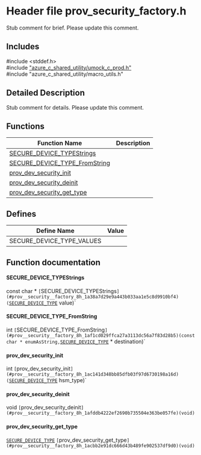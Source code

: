# Header file prov_security_factory.h 

Stub comment for brief. Please update this comment.

## Includes

\#include <stddef.h>  
\#include ["azure_c_shared_utility/umock_c_prod.h"](iot-c-ref-umock-c-prod-h.md)  
\#include "azure_c_shared_utility/macro_utils.h"  

## Detailed Description

Stub comment for details. Please update this comment.

## Functions

Function Name                  | Description                                
--------------------------------|---------------------------------------------
[SECURE_DEVICE_TYPEStrings](./iot-c-ref-prov-security-factory-h/secure-device-typestrings.md)            | 
[SECURE_DEVICE_TYPE_FromString](./iot-c-ref-prov-security-factory-h/secure-device-type-fromstring.md)            | 
[prov_dev_security_init](./iot-c-ref-prov-security-factory-h/prov-dev-security-init.md)            | 
[prov_dev_security_deinit](./iot-c-ref-prov-security-factory-h/prov-dev-security-deinit.md)            | 
[prov_dev_security_get_type](./iot-c-ref-prov-security-factory-h/prov-dev-security-get-type.md)            | 

## Defines

Define Name                    | Value                                
--------------------------------|---------------------------------------------
SECURE_DEVICE_TYPE_VALUES            | 

## Function documentation

#### SECURE_DEVICE_TYPEStrings 
const char * `[`SECURE_DEVICE_TYPEStrings`](#prov__security__factory_8h_1a38a7d29e9a443b033aa1e5c8d9910bf4)(`[`SECURE_DEVICE_TYPE`](#prov__security__factory_8h_1ac9a874828d8329a97691c34f2e8ffded) value)`

#### SECURE_DEVICE_TYPE_FromString 
int `[`SECURE_DEVICE_TYPE_FromString`](#prov__security__factory_8h_1af1cd029ffca27a3113dc56a7f83d28b5)(const char * enumAsString,`[`SECURE_DEVICE_TYPE`](#prov__security__factory_8h_1ac9a874828d8329a97691c34f2e8ffded) * destination)`

#### prov_dev_security_init 
int `[`prov_dev_security_init`](#prov__security__factory_8h_1ac141d348bb85dfb03f97d6730198a16d)(`[`SECURE_DEVICE_TYPE`](#prov__security__factory_8h_1ac9a874828d8329a97691c34f2e8ffded) hsm_type)`

#### prov_dev_security_deinit 
void `[`prov_dev_security_deinit`](#prov__security__factory_8h_1afddb4222ef2690b735504e363be057fe)(void)`

#### prov_dev_security_get_type 
[`SECURE_DEVICE_TYPE`](#prov__security__factory_8h_1ac9a874828d8329a97691c34f2e8ffded) `[`prov_dev_security_get_type`](#prov__security__factory_8h_1acbb2e91dc666d43b489fe902537df9d0)(void)`

